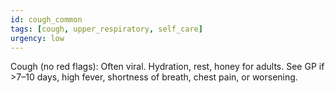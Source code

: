 ```yaml
---
id: cough_common
tags: [cough, upper_respiratory, self_care]
urgency: low
---
```

Cough (no red flags): Often viral. Hydration, rest, honey for adults.
See GP if >7–10 days, high fever, shortness of breath, chest pain, or worsening.
